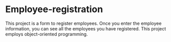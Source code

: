 # Employee-registration
This project is a form to register employees. Once you enter the employee information, you can see all the employees you have registered. This project employs object-oriented programming.
